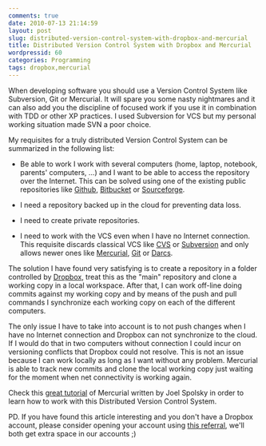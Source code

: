 ```yaml
---
comments: true
date: 2010-07-13 21:14:59
layout: post
slug: distributed-version-control-system-with-dropbox-and-mercurial
title: Distributed Version Control System with Dropbox and Mercurial
wordpressid: 60
categories: Programming
tags: dropbox,mercurial
---
```


When developing software you should use a Version Control System like Subversion, Git or Mercurial. It will spare you some nasty nightmares and it can also add you the discipline of focused work if you use it in combination with TDD or other XP practices. I used Subversion for VCS but my personal working situation made SVN a poor choice.

My requisites for a truly distributed Version Control System can be summarized in the following list:



	
  * Be able to work I work with several computers (home, laptop, notebook, parents' computers, ...) and I want to be able to access the repository over the Internet. This can be solved using one of the existing public repositories like [Github](http://github.com/), [Bitbucket](http://bitbucket.org/) or [Sourceforge](http://sourceforge.net/).

	
  * I need a repository backed up in the cloud for preventing data loss.

	
  * I need to create private repositories.

	
  * I need to work with the VCS even when I have no Internet connection. This requisite discards classical VCS like [CVS](http://www.nongnu.org/cvs/) or [Subversion](http://subversion.apache.org/) and only allows newer ones like [Mercurial](http://mercurial.selenic.com/), [Git](http://git-scm.com/) or [Darcs](http://darcs.net/).


The solution I have found very satisfying is to create a repository in a folder controlled by [Dropbox](http://www.dropbox.com), treat this as the "main" repository and clone a working copy in a local workspace. After that, I can work off-line doing commits against my working copy and by means of the push and pull commands I synchronize each working copy on each of the different computers.

The only issue I have to take into account is to not push changes when I have no Internet connection and Dropbox can not synchronize to the cloud. If I would do that in two computers without connection I could incur on versioning conflicts that Dropbox could not resolve. This is not an issue because I can work locally as long as I want without any problem. Mercurial is able to track new commits and clone the local working copy just waiting for the moment when net connectivity is working again.

Check this [great tutorial](http://hginit.com/) of Mercurial written by Joel Spolsky in order to learn how to work with this Distributed Version Control System.

PD. If you have found this article interesting and you don't have a Dropbox account, please consider opening your account using [this referral](https://www.dropbox.com/referrals/NTUyNTE5MzA5), we'll both get extra space in our accounts ;)

